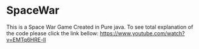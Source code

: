 # SpaceWar

This is a Space War Game Created in Pure java.
To see total explanation of the code please click the link bellow:
https://www.youtube.com/watch?v=EMTq6HRE-lI
